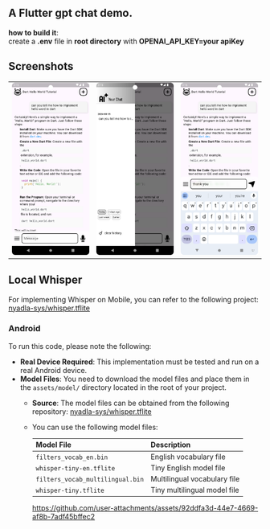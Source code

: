 
## A Flutter gpt chat demo.

**how to build it**:  
create a **.env** file in **root directory** with **OPENAI_API_KEY=your apiKey**

## Screenshots

|                                     |                                     |                                     |
|:-----------------------------------:|:-----------------------------------:|:-----------------------------------:|
| ![Image 1](assets/screenshot/1.png) | ![Image 2](assets/screenshot/2.png) | ![Image 3](assets/screenshot/3.png) |

## Local Whisper
For implementing Whisper on Mobile, you can refer to the following project:
[nyadla-sys/whisper.tflite](https://github.com/nyadla-sys/whisper.tflite)

### Android

To run this code, please note the following:

- **Real Device Required**: This implementation must be tested and run on a real Android device.
- **Model Files**: You need to download the model files and place them in the `assets/model/` directory located in the root of your project.
  - **Source**: The model files can be obtained from the following repository:
   [nyadla-sys/whisper.tflite](https://github.com/nyadla-sys/whisper.tflite/tree/main/whisper_android/app/src/main/assets)

  - You can use the following model files:

    | Model File                           | Description                            |
    |--------------------------------------|----------------------------------------|
    | `filters_vocab_en.bin`               | English vocabulary file                |
    | `whisper-tiny-en.tflite`             | Tiny English model file                |
    | `filters_vocab_multilingual.bin`     | Multilingual vocabulary file           |
    | `whisper-tiny.tflite`                | Tiny multilingual model file           |

    https://github.com/user-attachments/assets/92ddfa3d-44e7-4669-af8b-7adf45bffec2




